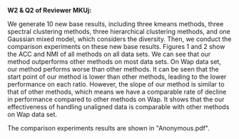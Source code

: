 **W2 & Q2 of Reviewer MKUj:**

We generate 10 new base results, including three kmeans methods, three spectral clustering methods, three hierarchical clustering methods, and one Gaussian mixed model, which considers the diversity. Then, we conduct the comparison experiments on these new base results. Figures 1 and 2 show the ACC and NMI of all methods on all data sets. We can see that our method outperforms other methods on most data sets. On Wap data set, our method performs worse than other methods. It can be seen that the start point of our method is lower than other methods, leading to the lower performance on each ratio. However, the slope of our method is similar to that of other methods, which means we have a comparable rate of decline in performance compared to other methods on Wap. It shows that the our effectiveness of handling unaligned data is comparable with other methods on Wap data set. 

The comparison experiments results are shown in "Anonymous.pdf".

